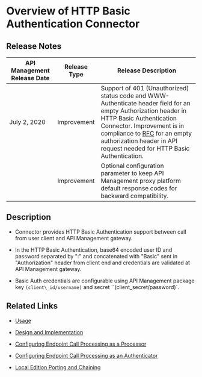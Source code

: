 ﻿---
sidebar_position: 1
---

# Overview of HTTP Basic Authentication Connector

<head>
  <meta name="guidename" content="API Management"/>
  <meta name="context" content="GUID-2188beda-e09f-4c38-a55a-ff3ad8a94cf4"/>
</head>


## Release Notes

|**API Management Release Date** |**Release Type** |**Release Description** |
| ---- | ---- | ---- |
|July 2, 2020 |Improvement |Support of 401 (Unauthorized) status code and WWW-Authenticate header field for an empty Authorization header in HTTP Basic Authentication Connector. Improvement is in compliance to [RFC](https://tools.ietf.org/html/rfc7617) for an empty authorization header in API request needed for HTTP Basic Authentication. |
| |Improvement |Optional configuration parameter to keep API Management proxy platform default response codes for backward compatibility. |

## Description

- Connector provides HTTP Basic Authentication support between call from user client and API Management gateway. 

- In the HTTP Basic Authentication, base64 encoded user ID and password separated by ":" and concatenated with "Basic" sent in "Authorization" header from client end and credentials are validated at API Management gateway. 

- Basic Auth credentials are configurable using API Management package key `(client\_id/username)` and secret ``(client\_secret/password)`.

## Related Links

- [Usage](Usage_10.md)

- [Design and Implementation](Design_and_implementation_4.md)

- [Configuring Endpoint Call Processing as a Processor](Configuring_endpoint_call_processing_processor.md)

- [Configuring Endpoint Call Processing as an Authenticator](Configuring_endpoint_call_processing_as_an_authenticator.md)

- [Local Edition Porting and Chaining](Porting_and_chaining_4.md)

